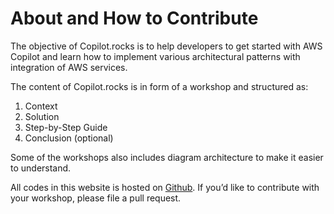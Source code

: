 # About and How to Contribute

The objective of Copilot.rocks is to help developers to get started with AWS Copilot and learn how to implement various architectural patterns with integration of AWS services.

The content of Copilot.rocks is in form of a workshop and structured as:

1. Context
1. Solution
1. Step-by-Step Guide
1. Conclusion (optional)

Some of the workshops also includes diagram architecture to make it easier to understand.

All codes in this website is hosted on [Github][1]. If you’d like to contribute with your workshop, please file a pull request.

[1]: https://github.com/donnieprakoso/copilot.rocks
